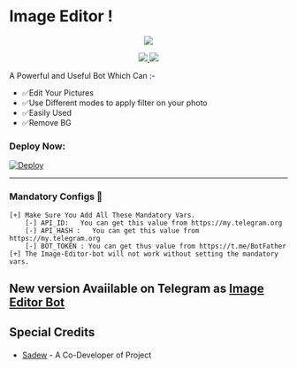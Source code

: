 # Image Editor !


<p align="center">
  <a href="https://www.python.org">
    <img src="https://telegra.ph/file/c4678a749930a17efa2cd.jpg">
      </a>


  
</p>
<p align="center">
  <a href="https://github.com/sadew451/Image-Editor/stargazers">
    <img src="https://img.shields.io/github/stars/sadew451/Image-Editor?style=social">

  </a>
  
  <a href="https://github.com/sadew451/Image-Editor/fork">
    <img src="https://img.shields.io/github/forks/sadew451/Image-Editor?label=Fork&style=social">

  </a>  
</p>

A Powerful and Useful Bot Which Can :-
* ✅Edit Your Pictures
* ✅Use Different modes to apply filter on your photo
* ✅Easily Used 
* ✅Remove BG

### Deploy Now:
[![Deploy](https://www.herokucdn.com/deploy/button.svg)](https://heroku.com/deploy?template=https://github.com/sadew451/SD-Image-Editor)

<HR/>

### Mandatory Configs 📒
```
[+] Make Sure You Add All These Mandatory Vars. 
    [-] API_ID:   You can get this value from https://my.telegram.org
    [-] API_HASH :   You can get this value from https://my.telegram.org
    [-] BOT_TOKEN : You can get thus value from https://t.me/BotFather
[+] The Image-Editor-bot will not work without setting the mandatory vars.
```

## New version Avaiilable on Telegram as [Image Editor Bot](https://t.me/SDImageEDiterBot)

## Special Credits
- [Sadew](https://github.com/sadew451) - A Co-Developer of Projectㅤㅤㅤㅤㅤㅤㅤ  


